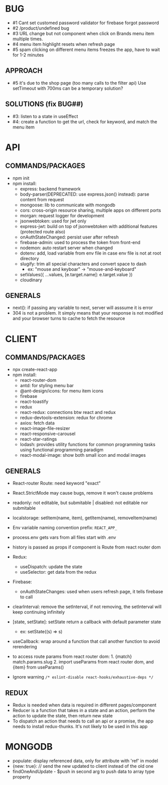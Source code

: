 # BUG

- #1 Cant set customed password validator for firebase forgot password
- #2 /product/undefined bug
- #3 URL change but not component when click on Brands menu item multiple times.
- #4 menu item highlight resets when refresh page
- #5 spam clicking on different menu items freezes the app, have to wait for 1-2 minutes

## APPROACH

- #5 it's due to the shop page (too many calls to the filter api) Use setTimeout with 700ms can be a temporary solution?

## SOLUTIONS (fix BUG##)

- #3: listen to a state in useEffect
- #4: create a function to get the url, check for keyword, and match the menu item

# API

## COMMANDS/PACKAGES

- npm init
- npm install:
  - express: backend framework
  - body-parser(DEPRECATED: use express.json() instead): parse content from request
  - mongoose: lib to communicate with mongodb
  - cors: cross-origin resource sharing, multiple apps on different ports
  - morgan: request logger for development
  - jsonwebtoken: used for jwt only
  - express-jwt: build on top of jsonwebtoken with additional features (protected route also)
  - onAuthStateChanged: persist user after refresh
  - firebase-admin: used to process the token from front-end
  - nodemon: auto restart server when changed
  - dotenv: add, load variable from env file in case env file is not at root directory
  - slugify: trim all special characters and convert space to dash
    - ex: "mouse and keyboar" -> "mouse-and-keyboard"
  - setValues({ ...values, [e.target.name]: e.target.value })
  - cloudinary

## GENERALS

- next(): if passing any variable to next, server will asssume it is error
- 304 is not a problem. It simply means that your response is not modified and your browser turns to cache to fetch the resource

# CLIENT

## COMMANDS/PACKAGES

- npx create-react-app
- npm install:
  - react-router-dom
  - antd: for styling menu bar
  - @ant-design/icons: for menu item icons
  - firebase
  - react-toastify
  - redux
  - react-redux: connections btw react and redux
  - redux-devtools-extension: redux for chrome
  - axios: fetch data
  - react-image-file-resizer
  - react-responsive-carousel
  - react-star-ratings
  - lodash: provides utility functions for common programming tasks using functional programming paradigm
  - react-modal-image: show both small icon and modal images

## GENERALS

- React-router Route: need keyword "exact"
- React.StrictMode may cause bugs, remove it won't cause problems
- readonly: not editable, but submitable | disabled: not editable nor submitable
- localstorage: setItem(name, item), getItem(name), removeItem(name)
- Env variable naming convention prefix: `REACT_APP_`
- process.env gets vars from all files start with .env
- history is passed as props if component is Route from react router dom
- Redux:
  - useDispatch: update the state
  - useSelector: get data from the redux
- Firebase:
  - onAuthStateChanges: used when users refresh page, it tells firebase to call
- clearInterval: remove the setInterval, if not removing, the setInterval will keep continuing infinitely
- [state, setState]: setState return a callback with default parameter state

  - ex: setState((s) => s)

- useCallback: wrap around a function that call another function to avoid rerendering

- to access route params from react router dom: 1. {match} match.params.slug 2. import useParams from react router dom, and {item} from useParams()

- Ignore warning `/* eslint-disable react-hooks/exhaustive-deps */ `

## REDUX

- Redux is needed when data is required in different pages/component
- Reducer is a function that takes in a state and an action, perform the action to update the state, then return new state
- To dispatch an action that needs to call an api or a promise, the app needs to install redux-thunks. It's not likely to be used in this app

# MONGODB

- populate: display referenced data, only for attribute with 'ref' in model
- {new: true}: // send the new updated to client instead of the old one
- findOneAndUpdate - $push in second arg to push data to array type property

